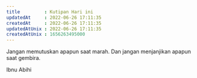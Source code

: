 ```yaml
---
title         : Kutipan Hari ini
updatedAt     : 2022-06-26 17:11:35
createdAt     : 2022-06-26 17:11:35
updatedAtUnix : 2022-06-26 17:11:35
createdAtUnix : 1656263495000 
---
```


Jangan memutuskan apapun saat marah. Dan jangan menjanjikan apapun saat gembira.

Ibnu Abihi
